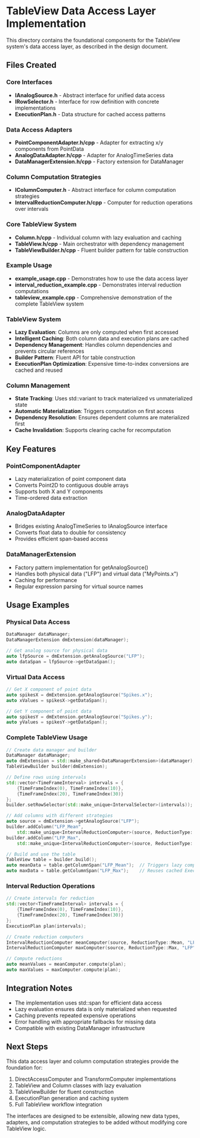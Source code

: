 # TableView Data Access Layer Implementation

This directory contains the foundational components for the TableView system's data access layer, as described in the design document.

## Files Created

### Core Interfaces
- **IAnalogSource.h** - Abstract interface for unified data access
- **IRowSelector.h** - Interface for row definition with concrete implementations
- **ExecutionPlan.h** - Data structure for cached access patterns

### Data Access Adapters
- **PointComponentAdapter.h/cpp** - Adapter for extracting x/y components from PointData
- **AnalogDataAdapter.h/cpp** - Adapter for AnalogTimeSeries data
- **DataManagerExtension.h/cpp** - Factory extension for DataManager

### Column Computation Strategies
- **IColumnComputer.h** - Abstract interface for column computation strategies
- **IntervalReductionComputer.h/cpp** - Computer for reduction operations over intervals

### Core TableView System
- **Column.h/cpp** - Individual column with lazy evaluation and caching
- **TableView.h/cpp** - Main orchestrator with dependency management
- **TableViewBuilder.h/cpp** - Fluent builder pattern for table construction

### Example Usage
- **example_usage.cpp** - Demonstrates how to use the data access layer
- **interval_reduction_example.cpp** - Demonstrates interval reduction computations
- **tableview_example.cpp** - Comprehensive demonstration of the complete TableView system

### TableView System
- **Lazy Evaluation**: Columns are only computed when first accessed
- **Intelligent Caching**: Both column data and execution plans are cached
- **Dependency Management**: Handles column dependencies and prevents circular references
- **Builder Pattern**: Fluent API for table construction
- **ExecutionPlan Optimization**: Expensive time-to-index conversions are cached and reused

### Column Management
- **State Tracking**: Uses std::variant to track materialized vs unmaterialized state
- **Automatic Materialization**: Triggers computation on first access
- **Dependency Resolution**: Ensures dependent columns are materialized first
- **Cache Invalidation**: Supports clearing cache for recomputation

## Key Features

### PointComponentAdapter
- Lazy materialization of point component data
- Converts Point2D<float> to contiguous double arrays
- Supports both X and Y components
- Time-ordered data extraction

### AnalogDataAdapter  
- Bridges existing AnalogTimeSeries to IAnalogSource interface
- Converts float data to double for consistency
- Provides efficient span-based access

### DataManagerExtension
- Factory pattern implementation for getAnalogSource()
- Handles both physical data ("LFP") and virtual data ("MyPoints.x")
- Caching for performance
- Regular expression parsing for virtual source names

## Usage Examples

### Physical Data Access
```cpp
DataManager dataManager;
DataManagerExtension dmExtension(dataManager);

// Get analog source for physical data
auto lfpSource = dmExtension.getAnalogSource("LFP");
auto dataSpan = lfpSource->getDataSpan();
```

### Virtual Data Access
```cpp
// Get X component of point data
auto spikesX = dmExtension.getAnalogSource("Spikes.x");
auto xValues = spikesX->getDataSpan();

// Get Y component of point data  
auto spikesY = dmExtension.getAnalogSource("Spikes.y");
auto yValues = spikesY->getDataSpan();
```

### Complete TableView Usage
```cpp
// Create data manager and builder
DataManager dataManager;
auto dmExtension = std::make_shared<DataManagerExtension>(dataManager);
TableViewBuilder builder(dmExtension);

// Define rows using intervals
std::vector<TimeFrameInterval> intervals = {
    {TimeFrameIndex(0), TimeFrameIndex(10)},
    {TimeFrameIndex(20), TimeFrameIndex(30)}
};
builder.setRowSelector(std::make_unique<IntervalSelector>(intervals));

// Add columns with different strategies
auto source = dmExtension->getAnalogSource("LFP");
builder.addColumn("LFP_Mean", 
    std::make_unique<IntervalReductionComputer>(source, ReductionType::Mean, "LFP"));
builder.addColumn("LFP_Max", 
    std::make_unique<IntervalReductionComputer>(source, ReductionType::Max, "LFP"));

// Build and use the table
TableView table = builder.build();
auto meanData = table.getColumnSpan("LFP_Mean");  // Triggers lazy computation
auto maxData = table.getColumnSpan("LFP_Max");    // Reuses cached ExecutionPlan
```

### Interval Reduction Operations
```cpp
// Create intervals for reduction
std::vector<TimeFrameInterval> intervals = {
    {TimeFrameIndex(0), TimeFrameIndex(10)},
    {TimeFrameIndex(20), TimeFrameIndex(30)}
};
ExecutionPlan plan(intervals);

// Create reduction computers
IntervalReductionComputer meanComputer(source, ReductionType::Mean, "LFP");
IntervalReductionComputer maxComputer(source, ReductionType::Max, "LFP");

// Compute reductions
auto meanValues = meanComputer.compute(plan);
auto maxValues = maxComputer.compute(plan);
```

## Integration Notes

- The implementation uses std::span for efficient data access
- Lazy evaluation ensures data is only materialized when requested
- Caching prevents repeated expensive operations
- Error handling with appropriate fallbacks for missing data
- Compatible with existing DataManager infrastructure

## Next Steps

This data access layer and column computation strategies provide the foundation for:
1. DirectAccessComputer and TransformComputer implementations
2. TableView and Column classes with lazy evaluation
3. TableViewBuilder for fluent construction
4. ExecutionPlan generation and caching system
5. Full TableView workflow integration

The interfaces are designed to be extensible, allowing new data types, adapters, and computation strategies to be added without modifying core TableView logic.
